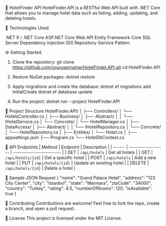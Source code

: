 🏨 HotelFinder API
HotelFinder.API is a RESTful Web API built with .NET Core that allows you to manage hotel data such as listing, adding, updating, and deleting hotels.

📌 Technologies Used

.NET 9 / .NET Core
ASP.NET Core Web API
Entity Framework Core
SQL Server
Dependency Injection (DI)
Repository-Service Pattern

⚙️ Getting Started
1. Clone the repository:
git clone https://github.com/yourusername/HotelFinder.API.git
cd HotelFinder.API

2. Restore NuGet packages:
dotnet restore

3. Apply migrations and create the database:
dotnet ef migrations add InitialCreate
dotnet ef database update

4. Run the project:
dotnet run --project HotelFinder.API

📁 Project Structure
HotelFinder.API/
│
├── Controllers/
│   └── HotelsController.cs
│
├── Business/
│   ├── Abstract/
│   │   └── IHotelService.cs
│   └── Concrete/
│       └── HotelManager.cs
│
├── DataAccess/
│   ├── Abstract/
│   │   └── IHotelRepository.cs
│   └── Concrete/
│       └── HotelRepository.cs
│
├── Entities/
│   └── Hotel.cs
│
├── appsettings.json
├── Program.cs
└── HotelDbContext.cs

📮 API Endpoints
| Method | Endpoint           | Description              |
| ------ | ------------------ | ------------------------ |
| GET    | `/api/hotels`      | Get all hotels           |
| GET    | `/api/hotels/{id}` | Get a specific hotel     |
| POST   | `/api/hotels`      | Add a new hotel          |
| PUT    | `/api/hotels/{id}` | Update an existing hotel |
| DELETE | `/api/hotels/{id}` | Delete a hotel           |


📌 Sample JSON Request
{
  "name": "Grand Palace Hotel",
  "address": "123 City Center",
  "city": "Istanbul",
  "state": "Marmara",
  "zipCode": "34000",
  "country": "Turkey",
  "rating": 4.5,
  "numberOfRooms": 120,
  "isAvailable": true
}

🤝 Contributing
Contributions are welcome! Feel free to fork the repo, create a branch, and open a pull request.

📄 License
This project is licensed under the MIT License.

